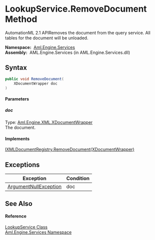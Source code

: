 LookupService.RemoveDocument Method
===================================
AutomationML 2.1 APIRemoves the document from the query service. All tables for the document will be unloaded.

  **Namespace:**  [Aml.Engine.Services][1]  
  **Assembly:**  AML.Engine.Services (in AML.Engine.Services.dll)

Syntax
------

```csharp
public void RemoveDocument(
	XDocumentWrapper doc
)
```

#### Parameters

##### *doc*
Type: [Aml.Engine.XML.XDocumentWrapper][2]  
The document.

#### Implements
[IXMLDocumentRegistry.RemoveDocument(XDocumentWrapper)][3]  


Exceptions
----------

Exception                  | Condition 
-------------------------- | --------- 
[ArgumentNullException][4] | doc       


See Also
--------

#### Reference
[LookupService Class][5]  
[Aml.Engine.Services Namespace][1]  

[1]: ../README.md
[2]: ../../Aml.Engine.XML/XDocumentWrapper/README.md
[3]: ../../Aml.Engine.Services.Interfaces/IXMLDocumentRegistry/RemoveDocument.md
[4]: https://docs.microsoft.com/dotnet/api/system.argumentnullexception
[5]: README.md
[6]: https://www.automationml.org
[7]: ../../icons/logoShade.png